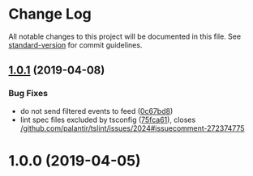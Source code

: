 # Change Log

All notable changes to this project will be documented in this file. See [standard-version](https://github.com/conventional-changelog/standard-version) for commit guidelines.

<a name="1.0.1"></a>
## [1.0.1](https://github.com/sumcumo/vue-history/compare/v1.0.0...v1.0.1) (2019-04-08)


### Bug Fixes

* do not send filtered events to feed ([0c67bd8](https://github.com/sumcumo/vue-history/commit/0c67bd8))
* lint spec files excluded by tsconfig ([75fca61](https://github.com/sumcumo/vue-history/commit/75fca61)), closes [/github.com/palantir/tslint/issues/2024#issuecomment-272374775](https://github.com//github.com/palantir/tslint/issues/2024/issues/issuecomment-272374775)



<a name="1.0.0"></a>
# 1.0.0 (2019-04-05)
